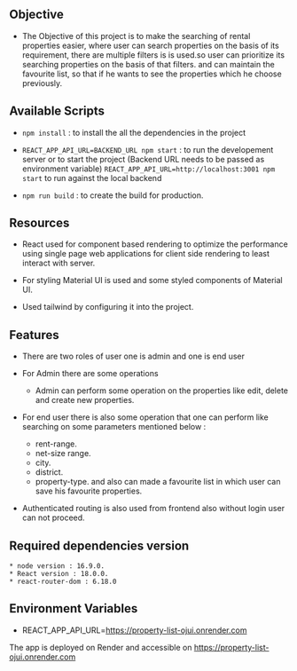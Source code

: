 ## Objective

- The Objective of this project is to make the searching of rental properties easier,
  where user can search properties on the basis of its requirement, there are multiple filters is
  is used.so user can prioritize its searching properties on the basis of that filters.
  and can maintain the favourite list, so that if he wants to see the properties which he choose previously.

## Available Scripts

- `npm install` : to install the all the dependencies in the project

- `REACT_APP_API_URL=BACKEND_URL npm start` : to run the developement server or to start the project (Backend URL needs to be passed as environment variable) `REACT_APP_API_URL=http://localhost:3001 npm start` to run against the local backend

- `npm run build` : to create the build for production.

## Resources

- React used for component based rendering to optimize the performance using single page web applications for client side rendering to least interact with server.

- For styling Material UI is used and some styled components of Material UI.

- Used tailwind by configuring it into the project.

## Features

- There are two roles of user one is admin and one is end user

- For Admin there are some operations

  - Admin can perform some operation on the properties like edit, delete and create new properties.

- For end user there is also some operation that one can perform like searching on some parameters mentioned below :

  - rent-range.
  - net-size range.
  - city.
  - district.
  - property-type.
    and also can made a favourite list in which user can save his favourite properties.

- Authenticated routing is also used from frontend also without login user can not proceed.

## Required dependencies version

    * node version : 16.9.0.
    * React version : 18.0.0.
    * react-router-dom : 6.18.0

## Environment Variables
- REACT_APP_API_URL=https://property-list-ojui.onrender.com

The app is deployed on Render and accessible on https://property-list-ojui.onrender.com
